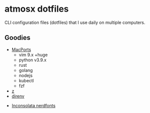 # atmosx dotfiles

CLI configuration files (dotfiles) that I use daily on multiple computers.

## Goodies

- [MacPorts](https://www.macports.org/)
    - vim 9.x +huge
    - python v3.9.x
    - rust
    - golang
    - nodejs
    - kubectl
    - fzf
- [z](https://github.com/rupa/z)
- [direnv](https://direnv.net/)
* [Inconsolata nerdfonts](https://github.com/ryanoasis/nerd-fonts/releases/download/v2.3.3/InconsolataLGC.zip)
